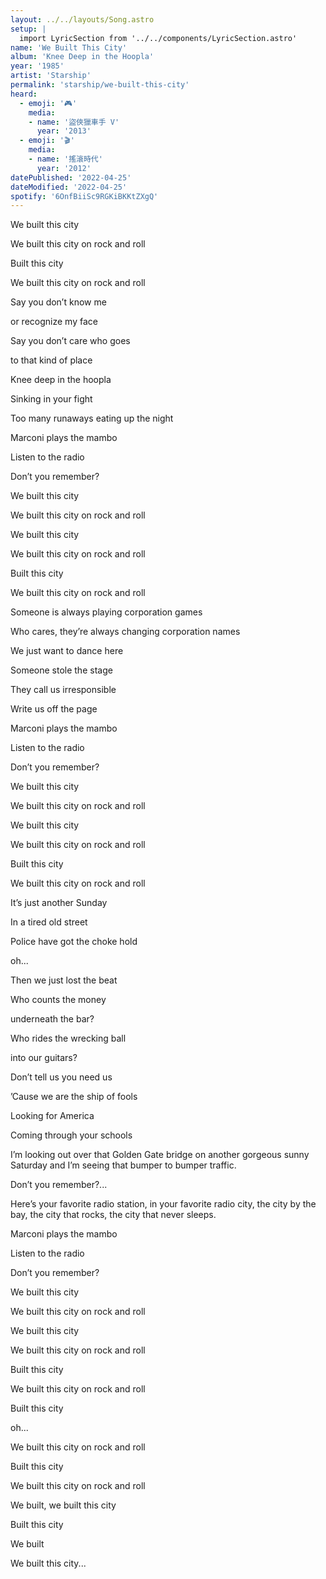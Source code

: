 ```yaml
---
layout: ../../layouts/Song.astro
setup: |
  import LyricSection from '../../components/LyricSection.astro'
name: 'We Built This City'
album: 'Knee Deep in the Hoopla'
year: '1985'
artist: 'Starship'
permalink: 'starship/we-built-this-city'
heard:
  - emoji: '🎮'
    media:
    - name: '盜俠獵車手 V'
      year: '2013'
  - emoji: '🎬'
    media:
    - name: '搖滾時代'
      year: '2012'
datePublished: '2022-04-25'
dateModified: '2022-04-25'
spotify: '6OnfBiiSc9RGKiBKKtZXgQ'
---
```

<LyricSection>

We built this city

We built this city on rock and roll

Built this city

We built this city on rock and roll

</LyricSection>

<LyricSection>

Say you don&rsquo;t know me

or recognize my face

Say you don&rsquo;t care who goes

to that kind of place

Knee deep in the hoopla

Sinking in your fight

Too many runaways eating up the night

</LyricSection>

<LyricSection>

Marconi plays the mambo

Listen to the radio

Don&rsquo;t you remember?

We built this city

We built this city on rock and roll

</LyricSection>

<LyricSection>

We built this city

We built this city on rock and roll

Built this city

We built this city on rock and roll

</LyricSection>

<LyricSection>

Someone is always playing corporation games

Who cares, they&rsquo;re always changing corporation names

We just want to dance here

Someone stole the stage

They call us irresponsible

Write us off the page

</LyricSection>

<LyricSection>

Marconi plays the mambo

Listen to the radio

Don&rsquo;t you remember?

We built this city

We built this city on rock and roll

</LyricSection>

<LyricSection>

We built this city

We built this city on rock and roll

Built this city

We built this city on rock and roll

</LyricSection>

<LyricSection>

It&rsquo;s just another Sunday

In a tired old street

Police have got the choke hold

oh...

Then we just lost the beat

</LyricSection>

<LyricSection>

Who counts the money

underneath the bar?

Who rides the wrecking ball

into our guitars?

Don&rsquo;t tell us you need us

&rsquo;Cause we are the ship of fools

Looking for America

Coming through your schools

</LyricSection>

<LyricSection>

I&rsquo;m looking out over that Golden Gate bridge on another gorgeous sunny Saturday and I&rsquo;m seeing that bumper to bumper traffic.

Don&rsquo;t you remember?...

Here&rsquo;s your favorite radio station, in your favorite radio city, the city by the bay, the city that rocks, the city that never sleeps.

</LyricSection>

<LyricSection>

Marconi plays the mambo

Listen to the radio

Don&rsquo;t you remember?

We built this city

We built this city on rock and roll

</LyricSection>

<LyricSection>

We built this city

We built this city on rock and roll

Built this city

We built this city on rock and roll

Built this city

oh...

We built this city on rock and roll

Built this city

We built this city on rock and roll

</LyricSection>

<LyricSection>

We built, we built this city

Built this city

We built

We built this city...

</LyricSection>
